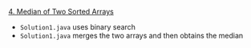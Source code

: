 [4. Median of Two Sorted Arrays](https://leetcode.com/problems/median-of-two-sorted-arrays/)

* `Solution1.java` uses binary search
* `Solution1.java` merges the two arrays and then obtains the median
